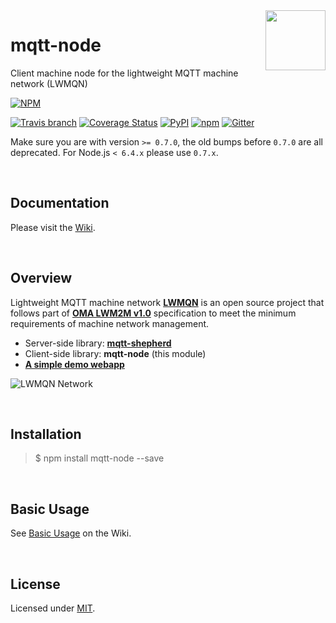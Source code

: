 <img src="https://raw.githubusercontent.com/lwmqn/documents/master/media/mqtt_node.png" align="right" height="96" width="96" />

mqtt-node
========================
Client machine node for the lightweight MQTT machine network (LWMQN)

[![NPM](https://nodei.co/npm/mqtt-node.png?downloads=true)](https://nodei.co/npm/mqtt-node/)

[![Travis branch](https://img.shields.io/travis/lwmqn/mqtt-node/master.svg?maxAge=2592000)](https://travis-ci.org/lwmqn/mqtt-node)
[![Coverage Status](https://coveralls.io/repos/github/lwmqn/mqtt-node/badge.svg?branch=master)](https://coveralls.io/github/lwmqn/mqtt-node?branch=master)
[![PyPI](https://img.shields.io/pypi/status/Django.svg?maxAge=2592000)](https://www.npmjs.com/package/mqtt-node)
[![npm](https://img.shields.io/npm/l/mqtt-node.svg?maxAge=2592000)](https://www.npmjs.com/package/mqtt-node)
[![Gitter](https://img.shields.io/gitter/room/lwmqn/Lobby.svg)](https://gitter.im/lwmqn/Lobby)

Make sure you are with version `>= 0.7.0`, the old bumps before `0.7.0` are all deprecated.
For Node.js `< 6.4.x` please use `0.7.x`.

<br />

## Documentation

Please visit the [Wiki](https://github.com/lwmqn/mqtt-node/wiki).

<br />

## Overview

Lightweight MQTT machine network [**LWMQN**](http://lwmqn.github.io) is an open source project that follows part of [**OMA LWM2M v1.0**](http://technical.openmobilealliance.org/Technical/technical-information/release-program/current-releases/oma-lightweightm2m-v1-0) specification to meet the minimum requirements of machine network management.

* Server-side library: [**mqtt-shepherd**](https://github.com/lwmqn/mqtt-shepherd)
* Client-side library: **mqtt-node** (this module)
* [**A simple demo webapp**](https://github.com/lwmqn/lwmqn-demo)

![LWMQN Network](https://raw.githubusercontent.com/lwmqn/documents/master/media/lwmqn_net.png)

<br />

## Installation

> $ npm install mqtt-node --save

<br />

## Basic Usage

See [Basic Usage](https://github.com/lwmqn/mqtt-node/wiki#Step1) on the Wiki.

<br />

## License

Licensed under [MIT](https://github.com/lwmqn/mqtt-node/blob/master/LICENSE).

